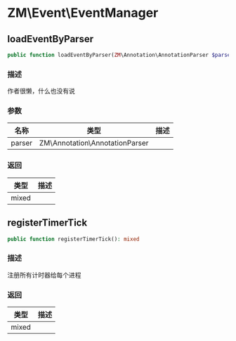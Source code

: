 # ZM\Event\EventManager

## loadEventByParser

```php
public function loadEventByParser(ZM\Annotation\AnnotationParser $parser): mixed
```

### 描述

作者很懒，什么也没有说

### 参数

| 名称 | 类型 | 描述 |
| -------- | ---- | ----------- |
| parser | ZM\Annotation\AnnotationParser |  |

### 返回

| 类型 | 描述 |
| ---- | ----------- |
| mixed |  |


## registerTimerTick

```php
public function registerTimerTick(): mixed
```

### 描述

注册所有计时器给每个进程

### 返回

| 类型 | 描述 |
| ---- | ----------- |
| mixed |  |
